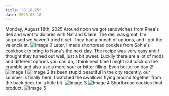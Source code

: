 ```yaml
---
title: "8.18.25"
date: 2025-08-18
---
```


Monday, August 18th, 2025
Around noon we got sandwiches from Rhea's deli and went to dolores with Nat and Claire. The deli was great, I'm surprised we 
haven't tried it yet. They had a bunch of options, and I got the valencia st.
![Image 0](img6.jpeg)
Later, I made shortbread cookies from Sohla's cookbook to bring to Nana's the next day. The recipe was very easy and I thought
they turned out well, just a bit sweet. Luckily there are a lot of mods and different options you can do, I think next 
time I might cut back on the crumble and also use a more sour or bitter filling.
Even better on day 2!
![Image 1](img1.jpeg)
![Image 2](img2.jpeg)
Its been stupid beautiful in the city recently, our summer is finally here. I watched the swallows flying around
together from the back deck for a little bit.
![Image 3](img3.jpeg)
![Image 4](img4.jpeg)
Shortbread cookies final product.
![Image 5](img5.jpeg)